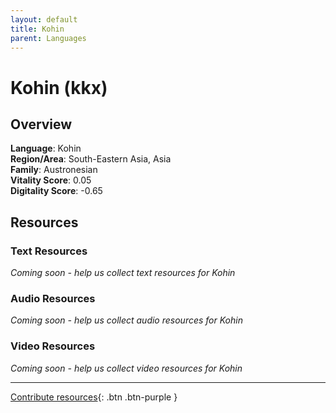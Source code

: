 ```yaml
---
layout: default
title: Kohin
parent: Languages
---
```


# Kohin (kkx)

## Overview

**Language**: Kohin  
**Region/Area**: South-Eastern Asia, Asia  
**Family**: Austronesian  
**Vitality Score**: 0.05  
**Digitality Score**: -0.65  

## Resources

### Text Resources
*Coming soon - help us collect text resources for Kohin*

### Audio Resources
*Coming soon - help us collect audio resources for Kohin*

### Video Resources
*Coming soon - help us collect video resources for Kohin*

---

[Contribute resources](https://fairtrain.github.io/){: .btn .btn-purple }
